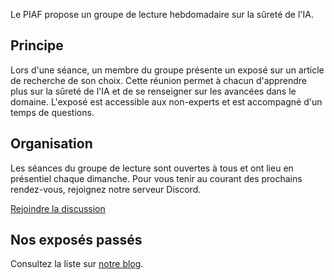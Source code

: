 
Le PIAF propose un groupe de lecture hebdomadaire sur la sûreté de l'IA.

## Principe

Lors d'une séance, un membre du groupe présente un exposé sur un article de recherche de son choix. Cette réunion permet à chacun d'apprendre plus sur la sûreté de l'IA et de se renseigner sur les avancées dans le domaine. L'exposé est accessible aux non-experts et est accompagné d'un temps de questions.

## Organisation

Les séances du groupe de lecture sont ouvertes à tous et ont lieu en présentiel chaque dimanche. Pour vous tenir au courant des prochains rendez-vous, rejoignez notre serveur Discord.

<a class="btn" href="https://discord.gg/zCyg7UWW2tZ">
    <i class="bi bi-discord me-2"></i> Rejoindre la discussion
</a>

## Nos exposés passés

Consultez la liste sur [notre blog](https://blog.piaf-saclay.org).